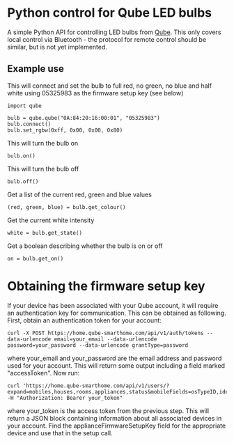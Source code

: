 Python control for Qube LED bulbs
=================================

A simple Python API for controlling LED bulbs from [Qube](http://www.qube-smarthome.com). This only covers local control via Bluetooth - the protocol for remote control should be similar, but is not yet implemented.

Example use
-----------

This will connect and set the bulb to full red, no green, no blue and half white using 05325983 as the firmware setup key (see below)
```
import qube

bulb = qube.qube("0A:84:20:16:00:01", "05325983")
bulb.connect()
bulb.set_rgbw(0xff, 0x00, 0x00, 0x80)
```

This will turn the bulb on
```
bulb.on()
```

This will turn the bulb off
```
bulb.off()
```

Get a list of the current red, green and blue values
```
(red, green, blue) = bulb.get_colour()
```

Get the current white intensity
```
white = bulb.get_state()
```

Get a boolean describing whether the bulb is on or off
```
on = bulb.get_on()
```

Obtaining the firmware setup key
================================

If your device has been associated with your Qube account, it will require an authentication key for communication. This can be obtained as following. First, obtain an authentication token for your account:

```
curl -X POST https://home.qube-smarthome.com/api/v1/auth/tokens --data-urlencode email=your_email --data-urlencode password=your_password --data-urlencode grantType=password
```

where your_email and your_password are the email address and password used for your account. This will return some output including a field marked "accessToken". Now run:

```
curl 'https://home.qube-smarthome.com/api/v1/users/?expand=mobiles,houses,rooms,appliances,status&mobileFields=osTypeID,identifier,mobileClientUUID' -H "Authorization: Bearer your_token"
```

where your_token is the access token from the previous step. This will return a JSON block containing information about all associated devices in your account. Find the applianceFirmwareSetupKey field for the appropriate device and use that in the setup call.
